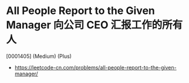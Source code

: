 # All People Report to the Given Manager 向公司 CEO 汇报工作的所有人

[0001405] (Medium) (Plus)

- https://leetcode-cn.com/problems/all-people-report-to-the-given-manager/
